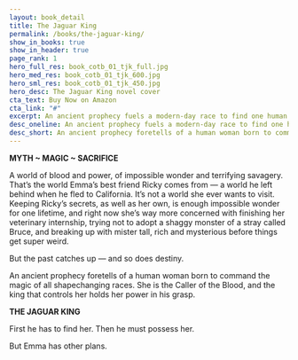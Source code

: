```yaml
---
layout: book_detail
title: The Jaguar King
permalink: /books/the-jaguar-king/
show_in_books: true
show_in_header: true
page_rank: 1
hero_full_res: book_cotb_01_tjk_full.jpg
hero_med_res: book_cotb_01_tjk_600.jpg
hero_sml_res: book_cotb_01_tjk_450.jpg
hero_desc: The Jaguar King novel cover
cta_text: Buy Now on Amazon
cta_link: "#"
excerpt: An ancient prophecy fuels a modern-day race to find one human woman born to command the magic of all shapechanging races.
desc_oneline: An ancient prophecy fuels a modern-day race to find one human woman born to command the magic of all shapechanging races.
desc_short: An ancient prophecy foretells of a human woman born to command the magic of all shapechanging races. Emma doesn’t know it yet, but she is the Caller of the Blood, and the king that controls her holds her power in his grasp. First he has to find her. Then he must possess her. But Emma has other plans.
---
```


__MYTH ~ MAGIC ~ SACRIFICE__

A world of blood and power, of impossible wonder and terrifying savagery. That’s the world Emma’s best friend Ricky comes from &mdash; a world he left behind when he fled to California. It’s not a world she ever wants to visit. Keeping Ricky’s secrets, as well as her own, is enough impossible wonder for one lifetime, and right now she’s way more concerned with finishing her veterinary internship, trying not to adopt a shaggy monster of a stray called Bruce, and breaking up with mister tall, rich and mysterious before things get super weird. 

But the past catches up &mdash; and so does destiny.

An ancient prophecy foretells of a human woman born to command the magic of all shapechanging races. She is the Caller of the Blood, and the king that controls her holds her power in his grasp.

__THE JAGUAR KING__

First he has to find her. Then he must possess her.

But Emma has other plans.
